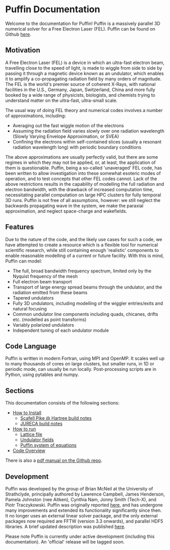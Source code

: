# Puffin Documentation

Welcome to the documentation for Puffin! Puffin is a massively parallel 3D numerical solver for a Free Electron Laser (FEL). Puffin can be found on Github [here](https://github.com/UKFELs/Puffin).

## Motivation

A Free Electron Laser (FEL) is a device in which an ultra-fast electron beam, travelling close to the speed of light, is made to wiggle from side to side by passing it through a magnetic device known as an undulator, which enables it to amplify a co-propagating radiation field by many orders of magnitude. The FEL is the world's premier source of coherent X-Rays, with national facilities in the U.S., Germany, Japan, Switzerland, China and more fully booked by a wide range of physicists, biologists, and chemists trying to understand matter on the ultra-fast, ultra-small scale.

The usual way of doing FEL theory and numerical codes involves a number of approximations, including:

  - Averaging out the fast wiggle motion of the electrons
  - Assuming the radiation field varies slowly over one radiation wavelength (Slowly Varying Envelope Approximation, or SVEA)
  - Confining the electrons within self-contained slices (usually a resonant radiation wavelength long) with periodic boundary conditions

The above approximations are usually perfectly valid, but there are some regimes in which they may not be applied, or, at least, the application of them is questionable. Puffin, being a so-called 'unaveraged' FEL code, has been written to allow investigation into these somewhat esoteric modes of operation, and to test concepts that other FEL codes cannot. Lack of the above restrictions results in the capability of modelling the full radiation and electron bandwidth, with the drawback of increased computation time, necessitating parallel computation on large HPC clusters for fully temporal 3D runs. Puffin is not free of all assumptions, however: we still neglect the backwards propagating wave in the system, we make the paraxial approximation, and neglect space-charge and wakefields.

## Features

Due to the nature of the code, and the likely use cases for such a code, we have attempted to create a resource which is a flexible tool for numerical scientific research, while still containing enough 'realistic'  components to enable reasonable modelling of a current or future facility. With this is mind, Puffin can model:

  - The full, broad bandwidth frequency spectrum, limited only by the Nyquist frequency of the mesh
  - Full electron beam transport
  - Transport of large energy spread beams through the undulator, and the radiation emitted from these beams
  - Tapered undulators
  - Fully 3D undulators, including modelling of the wiggler entries/exits and natural focusing
  - Common undulator line components including quads, chicanes, drifts etc. (modelled as point transforms)
  - Variably polarized undulators
  - Independent tuning of each undulator module

## Code Language

Puffin is written in modern Fortran, using MPI and OpenMP. It scales well up to many thousands of cores on large clusters, but smaller runs, in 1D or periodic mode, can usually be run locally. Post-processing scripts are in Python, using pytables and numpy.

## Sections

This documentation consists of the following sections:

- [How to Install](BUILD.md)
  - [Scafell Pike @ Hartree build notes](BUILD-HartreeScafellPike.md)
  - [JURECA build notes](BUILD-jureca.md)
- [How to run](howtorun.md)
  - [Lattice file](sections/latticeelements.md)
  - [Undulator fields](sections/undulatorfields.md)
  - [Puffin system of equations](sections/equations.md)
- [Code Overview](overview.md)

There is also a [pdf manual on the Github repo](https://github.com/UKFELs/Puffin/blob/master/doc/manual.pdf).

## Development

Puffin was developed by the group of Brian McNeil at the University of Strathclyde, principally authored by Lawrence Campbell, James Henderson, Pamela Johnston (nee Aitken), Cynthia Nam, Jonny Smith (Tech-X), and Piotr Traczykowski. Puffin was originally reported [here](http://aip.scitation.org/doi/10.1063/1.4752743), and has undergone many improvements and extended its functionality significantly since then. It no longer uses an external linear solver package, and the only external packages now required are FFTW (version 3.3 onwards), and parallel HDF5 libraries. A brief updated description was published [here](http://ipac2018.vrws.de/papers/thpmk112.pdf).

Please note Puffin is currently under active development (including this documentation). An 'official' release will be tagged soon.

